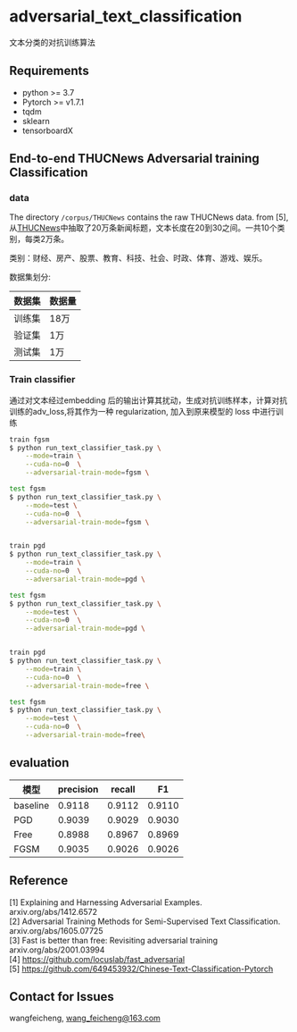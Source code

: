 # adversarial_text_classification
文本分类的对抗训练算法

## Requirements
* python >= 3.7 
* Pytorch >= v1.7.1
* tqdm  
* sklearn  
* tensorboardX


## End-to-end THUCNews Adversarial training Classification

### data
The directory `/corpus/THUCNews` contains the raw THUCNews data.
from [5],从[THUCNews](http://thuctc.thunlp.org/)中抽取了20万条新闻标题，文本长度在20到30之间。一共10个类别，每类2万条。

类别：财经、房产、股票、教育、科技、社会、时政、体育、游戏、娱乐。

数据集划分:

| 数据集| 数据量 |  
| --- | ---|  
|训练集 | 18万|  
|验证集 | 1万|  
|测试集 | 1万|  

### Train classifier

通过对文本经过embedding 后的输出计算其扰动，生成对抗训练样本，计算对抗训练的adv_loss,将其作为一种 regularization,
加入到原来模型的 loss 中进行训练

```bash
train fgsm
$ python run_text_classifier_task.py \
    --mode=train \
    --cuda-no=0  \
    --adversarial-train-mode=fgsm \

test fgsm
$ python run_text_classifier_task.py \
    --mode=test \
    --cuda-no=0  \
    --adversarial-train-mode=fgsm \


train pgd
$ python run_text_classifier_task.py \
    --mode=train \
    --cuda-no=0  \
    --adversarial-train-mode=pgd \

test fgsm
$ python run_text_classifier_task.py \
    --mode=test \
    --cuda-no=0  \
    --adversarial-train-mode=pgd \


train pgd
$ python run_text_classifier_task.py \
    --mode=train \
    --cuda-no=0  \
    --adversarial-train-mode=free \

test fgsm
$ python run_text_classifier_task.py \
    --mode=test \
    --cuda-no=0  \
    --adversarial-train-mode=free\

```

## evaluation
模型     |precision|recall	|F1 
---     |---      |---    |---
baseline|	0.9118|0.9112 |	0.9110
PGD	    |0.9039   |0.9029  |0.9030
Free	|0.8988   |0.8967  |0.8969
FGSM	|0.9035	  |0.9026  |0.9026



## Reference
[1] Explaining and Harnessing Adversarial Examples.  
arxiv.org/abs/1412.6572  
[2] Adversarial Training Methods for Semi-Supervised Text Classification.  
arxiv.org/abs/1605.07725  
[3] Fast is better than free: Revisiting adversarial training  
arxiv.org/abs/2001.03994  
[4] https://github.com/locuslab/fast_adversarial  
[5] https://github.com/649453932/Chinese-Text-Classification-Pytorch  

## Contact for Issues
wangfeicheng, wang_feicheng@163.com

